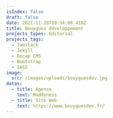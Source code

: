 ```yaml
---
isIndex: false
draft: false
date: 2021-11-28T10:34:08.410Z
title: Bouygues développement
projects_types: Editorial
projects_tags:
  - Jamstack
  - Jekyll
  - Decap CMS
  - Bootstrap
  - SASS
image:
  src: /images/uploads/bouyguesdev.jpg
datas:
  - title: Agence
    text: Maddyness
  - title: Site Web
    text: https://www.bouyguesdev.fr/
---
```

